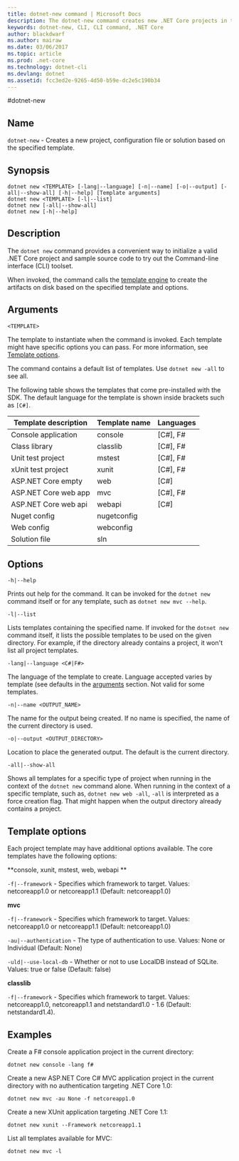 ```yaml
---
title: dotnet-new command | Microsoft Docs
description: The dotnet-new command creates new .NET Core projects in the current directory.
keywords: dotnet-new, CLI, CLI command, .NET Core
author: blackdwarf
ms.author: mairaw
ms.date: 03/06/2017
ms.topic: article
ms.prod: .net-core
ms.technology: dotnet-cli
ms.devlang: dotnet
ms.assetid: fcc3ed2e-9265-4d50-b59e-dc2e5c190b34
---
```

#dotnet-new

## Name
`dotnet-new` - Creates a new project, configuration file or solution based on the specified template.

## Synopsis
```
dotnet new <TEMPLATE> [-lang|--language] [-n|--name] [-o|--output] [-all|--show-all] [-h|--help] [Template arguments]
dotnet new <TEMPLATE> [-l|--list]
dotnet new [-all|--show-all]
dotnet new [-h|--help]
```

## Description
The `dotnet new` command provides a convenient way to initialize a valid .NET Core project and sample source code to try out the Command-line interface (CLI) toolset. 

When invoked, the command calls the [template engine](https://github.com/dotnet/templating) to create the artifacts on disk based on the specified template and options.

## Arguments

`<TEMPLATE>`

The template to instantiate when the command is invoked. Each template might have specific options you can pass. For more information, see [Template options](#template-options).

The command contains a default list of templates. Use `dotnet new -all` to see all.

The following table shows the templates that come pre-installed with the SDK. The default language for the template is shown inside brackets such as `[C#]`.

|Template description  | Template name  | Languages |
|----------------------|----------------|-----------|
| Console application  | console        | [C#], F#  |
| Class library        | classlib       | [C#], F#  |
| Unit test project    | mstest         | [C#], F#  |
| xUnit test project   | xunit          | [C#], F#  |
| ASP.NET Core empty   | web            | [C#]      |
| ASP.NET Core web app | mvc            | [C#], F#  |
| ASP.NET Core web api | webapi         | [C#]      |
| Nuget config         | nugetconfig    |           |
| Web config           | webconfig      |           |
| Solution file        | sln            |           |

## Options

`-h|--help`

Prints out help for the command. It can be invoked for the `dotnet new` command itself or for any template, such as `dotnet new mvc --help`.

`-l|--list`

Lists templates containing the specified name. If invoked for the `dotnet new` command itself, it lists the possible templates to be used on the given directory.
For example, if the directory already contains a project, it won't list all project templates.

`-lang|--language <C#|F#>`

The language of the template to create. Language accepted varies by template (see defaults in the [arguments](#arguments) section. 
Not valid for some templates.

`-n|--name <OUTPUT_NAME>`

The name for the output being created. If no name is specified, the name of the current directory is used.

`-o|--output <OUTPUT_DIRECTORY>`

Location to place the generated output. The default is the current directory.

`-all|--show-all`

Shows all templates for a specific type of project when running in the context of the `dotnet new` command alone. 
When running in the context of a specific template, such as, `dotnet new web -all`, `-all` is interpreted as a force creation flag. 
That might happen when the output directory already contains a project.

## Template options
Each project template may have additional options available. The core templates have the following options:

**console, xunit, mstest, web, webapi **

`-f|--framework` - Specifies which framework to target. Values: netcoreapp1.0 or netcoreapp1.1 (Default: netcoreapp1.0)

**mvc**

`-f|--framework` - Specifies which framework to target. Values: netcoreapp1.0 or netcoreapp1.1 (Default: netcoreapp1.0)

`-au|--authentication` -  The type of authentication to use. Values: None or Individual (Default: None)

`-uld|--use-local-db` - Whether or not to use LocalDB instead of SQLite. Values: true or false (Default: false)

**classlib**

`-f|--framework` - Specifies which framework to target. Values: netcoreapp1.0, netcoreapp1.1 and netstandard1.0 - 1.6 (Default: netstandard1.4).

## Examples

Create a F# console application project in the current directory:

`dotnet new console -lang f#` 
   
Create a new ASP.NET Core C# MVC application project in the current directory with no authentication targeting .NET Core 1.0:  

`dotnet new mvc -au None -f netcoreapp1.0`
 
Create a new XUnit application targeting .NET Core 1.1:

`dotnet new xunit --Framework netcoreapp1.1`

List all templates available for MVC:

`dotnet new mvc -l`
